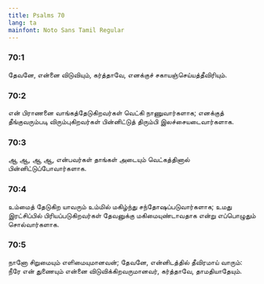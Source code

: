 ```yaml
---
title: Psalms 70
lang: ta
mainfont: Noto Sans Tamil Regular
---
```


###  70:1

தேவனே, என்னை விடுவியும், கர்த்தாவே, எனக்குச் சகாயஞ்செய்யத்தீவிரியும்.

###  70:2

என் பிராணனை வாங்கத்தேடுகிறவர்கள் வெட்கி நாணுவார்களாக; எனக்குத் தீங்குவரும்படி விரும்புகிறவர்கள் பின்னிட்டுத் திரும்பி இலச்சையடைவார்களாக.

###  70:3

ஆ ஆ, ஆ ஆ, என்பவர்கள் தாங்கள் அடையும் வெட்கத்தினால் பின்னிட்டுப்போவார்களாக.

###  70:4

உம்மைத் தேடுகிற யாவரும் உம்மில் மகிழ்ந்து சந்தோஷப்படுவார்களாக; உமது இரட்சிப்பில் பிரியப்படுகிறவர்கள் தேவனுக்கு மகிமையுண்டாவதாக என்று எப்பொழுதும் சொல்வார்களாக.

###  70:5

நானோ சிறுமையும் எளிமையுமானவன்; தேவனே, என்னிடத்தில் தீவிரமாய் வாரும்: நீரே என் துணையும் என்னை விடுவிக்கிறவருமானவர், கர்த்தாவே, தாமதியாதேயும்.

